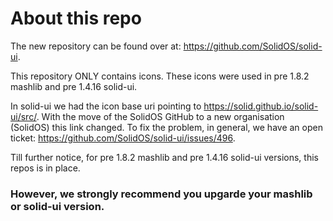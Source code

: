 # About this repo

The new repository can be found over at: https://github.com/SolidOS/solid-ui.

This repository ONLY contains icons. 
These icons were used in pre 1.8.2 mashlib and pre 1.4.16 solid-ui. 

In solid-ui we had the icon base uri pointing to https://solid.github.io/solid-ui/src/. With the move of the SolidOS GitHub to a new organisation (SolidOS) this link changed.
To fix the problem, in general, we have an open ticket: https://github.com/SolidOS/solid-ui/issues/496.


Till further notice, for pre 1.8.2 mashlib and pre 1.4.16 solid-ui versions, this repos is in place. 

### However, we strongly recommend you upgarde your mashlib or solid-ui version.





